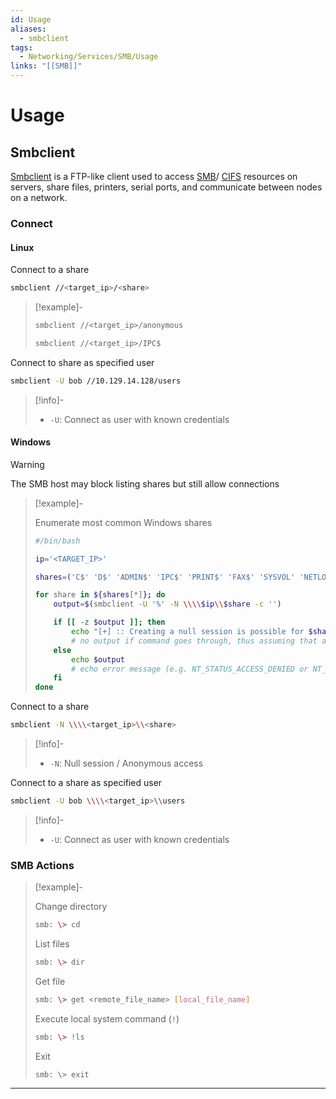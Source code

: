 ```yaml
---
id: Usage
aliases:
  - smbclient
tags:
  - Networking/Services/SMB/Usage
links: "[[SMB]]"
---
```


# Usage

<!-- Smbclient {{{-->
## Smbclient

[Smbclient](https://www.samba.org/samba/docs/current/man-html/smbclient.1.html)
is a FTP-like client used to access
[SMB](https://en.wikipedia.org/wiki/Server_Message_Block)/
[CIFS](https://learn.microsoft.com/en-us/windows/win32/fileio/microsoft-smb-protocol-and-cifs-protocol-overview)
resources on servers, share files,
printers, serial ports, and communicate between nodes on a network.

<!-- Connect {{{-->
### Connect

<!-- Linux {{{-->
#### Linux

Connect to a share

```sh
smbclient //<target_ip>/<share>
```

> [!example]-
>
> ```sh
> smbclient //<target_ip>/anonymous
> ```
> ```sh
> smbclient //<target_ip>/IPC$
> ```

Connect to share as specified user

```sh
smbclient -U bob //10.129.14.128/users
```

> [!info]-
>
> - `-U`: Connect as user with known credentials

<!-- }}} -->

<!-- Windows {{{-->
#### Windows

<!-- Warning {{{-->
> [!warning]
>
> The SMB host may block listing shares but still allow connections
>
> <!-- Example {{{-->
> > [!example]-
> >
> > Enumerate most common Windows shares
> >
> > ```sh
> > #/bin/bash
> >
> > ip='<TARGET_IP>'
> >
> > shares=('C$' 'D$' 'ADMIN$' 'IPC$' 'PRINT$' 'FAX$' 'SYSVOL' 'NETLOGON')
> >
> > for share in ${shares[*]}; do
> >     output=$(smbclient -U '%' -N \\\\$ip\\$share -c '')
> >
> >     if [[ -z $output ]]; then
> >         echo "[+] :: Creating a null session is possible for $share"
> >         # no output if command goes through, thus assuming that a session was created
> >     else
> >         echo $output
> >         # echo error message (e.g. NT_STATUS_ACCESS_DENIED or NT_STATUS_BAD_NETWORK_NAME)
> >     fi
> > done
> > ```
<!-- }}} -->

<!-- }}} -->

Connect to a share

```sh
smbclient -N \\\\<target_ip>\\<share>
```

<!-- Info {{{-->
> [!info]-
>
> - `-N`: Null session / Anonymous access
<!-- }}} -->

Connect to a share as specified user

```sh
smbclient -U bob \\\\<target_ip>\\users
```

<!-- Info {{{-->
> [!info]-
>
> - `-U`: Connect as user with known credentials
<!-- }}} -->

<!-- }}} -->

<!-- }}} -->

<!-- SMB Actions {{{-->
### SMB Actions

> [!example]-
>
> Change directory
>
> ```sh
> smb: \> cd
> ```
>
> List files
>
> ```sh
> smb: \> dir
> ```
>
> Get file
>
> ```sh
> smb: \> get <remote_file_name> [local_file_name]
> ```
>
> Execute local system command (`!`)
>
> ```sh
> smb: \> !ls
> ```
>
> Exit
>
> ```
> smb: \> exit
> ```
<!-- }}} -->

___

<!-- }}} -->
